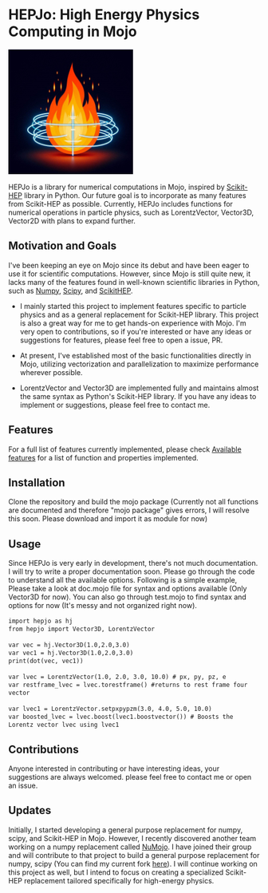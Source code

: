 # HEPJo: High Energy Physics Computing in Mojo

<img src="extras/hepjo_img.jpeg" alt="logo" width="250"/>

HEPJo is a library for numerical computations in Mojo, inspired by [Scikit-HEP](https://scikit-hep.org) library in Python. Our future goal is to incorporate as many features from Scikit-HEP as possible. Currently, HEPJo includes functions for numerical operations in particle physics, such as LorentzVector, Vector3D, Vector2D with plans to expand further.

## Motivation and Goals

I've been keeping an eye on Mojo since its debut and have been eager to use it for scientific computations. However, since Mojo is still quite new, it lacks many of the features found in well-known scientific libraries in Python, such as [Numpy](https://numpy.org), [Scipy](https://scipy.org), and [ScikitHEP](https://scikit-hep.org). 

* I mainly started this project to implement features specific to particle physics and as a general replacement for Scikit-HEP library. This project is also a great way for me to get hands-on experience with Mojo. I'm very open to contributions, so if you're interested or have any ideas or suggestions for features, please feel free to open a issue, PR.

* At present, I've established most of the basic functionalities directly in Mojo, utilizing vectorization and parallelization to maximize performance wherever possible.

* LorentzVector and Vector3D are implemented fully and maintains almost the same syntax as Python's Scikit-HEP library. If you have any ideas to implement or suggestions, please feel free to contact me. 

## Features
For a full list of features currently implemented, please check [Available features](Features.md) for a list of function and properties implemented. 

## Installation

Clone the repository and build the mojo package (Currently not all functions are documented and therefore "mojo package" gives errors, I will resolve this soon. Please download and import it as module for now)

## Usage

Since HEPJo is very early in development, there's not much documentation. I will try to write a proper documentation soon. Please go through the code to understand all the available options. Following is a simple example, Please take a look at doc.mojo file for syntax and options available (Only Vector3D for now). You can also go through test.mojo to find syntax and options for now (It's messy and not organized right now).

```
import hepjo as hj
from hepjo import Vector3D, LorentzVector

var vec = hj.Vector3D(1.0,2.0,3.0)
var vec1 = hj.Vector3D(1.0,2.0,3.0)
print(dot(vec, vec1))

var lvec = LorentzVector(1.0, 2.0, 3.0, 10.0) # px, py, pz, e
var restframe_lvec = lvec.torestframe() #returns to rest frame four vector

var lvec1 = LorentzVector.setpxpypzm(3.0, 4.0, 5.0, 10.0)
var boosted_lvec = lvec.boost(lvec1.boostvector()) # Boosts the Lorentz vector lvec using lvec1
```

## Contributions
Anyone interested in contributing or have interesting ideas, your suggestions are always welcomed. please feel free to contact me or open an issue. 

## Updates
Initially, I started developing a general purpose replacement for numpy, scipy, and Scikit-HEP in Mojo. However, I recently discovered another team working on a numpy replacement called [NuMojo](https://github.com/Mojo-Numerics-and-Algorithms-group/NuMojo). I have joined their group and will contribute to that project to build a general purpose replacement for numpy, scipy (You can find my current fork [here](https://github.com/shivasankarka/NuMojo)). I will continue working on this project as well, but I intend to focus on creating a specialized Scikit-HEP replacement tailored specifically for high-energy physics. 
